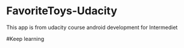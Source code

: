 # FavoriteToys-Udacity
This app is from udacity course android development for Intermediet

#Keep learning
